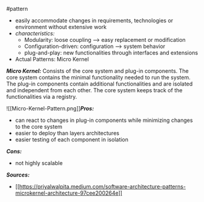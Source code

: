 #pattern
- easily accommodate changes in requirements, technologies or environment without extensive work
- *characteristics:*
	- Modularity: loose coupling --> easy replacement or modification
	- Configuration-driven: configuration --> system behavior
	- plug-and-play: new functionalities through interfaces and extensions
- Actual Patterns: Micro Kernel

***Micro Kernel:***
Consists of the core system and plug-in components. The core system contains the minimal functionality needed to run the system. The plug-in components contain additional functionalities and are isolated and independent from each other. The core system keeps track of the functionalities via a registry.

![[Micro-Kernel-Pattern.png]]***Pros:***
- can react to changes in plug-in components while minimizing changes to the core system
- easier to deploy than layers architectures
- easier testing of each component in isolation

***Cons:***
- not highly scalable



***Sources:***

- [[https://priyalwalpita.medium.com/software-architecture-patterns-microkernel-architecture-97cee200264e]]
